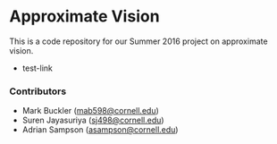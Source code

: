 
Approximate Vision
=============================================================

This is a code repository for our Summer 2016 project on
approximate vision.

 * test-link

### Contributors 

 * Mark Buckler (mab598@cornell.edu)
 * Suren Jayasuriya (sj498@cornell.edu)
 * Adrian Sampson (asampson@cornell.edu)
